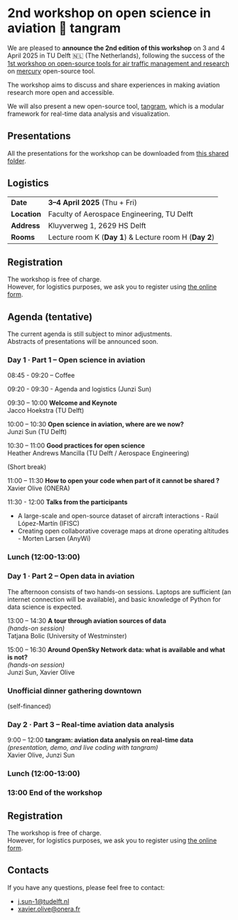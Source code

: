 # 2nd workshop on open science in aviation 🌷 tangram

We are pleased to **announce the 2nd edition of this workshop** on 3 and 4 April 2025 in TU Delft 🇳🇱 (The Netherlands), following the success of the [1st workshop on open-source tools for air traffic
management and research](https://blog.westminster.ac.uk/atm-team/open-source-tools-activities/) on [mercury](https://blog.westminster.ac.uk/atm-team/wp-content/uploads/sites/114/2025/01/2024-11-Mercury_tutorial_workshop.pdf) open-source tool.

The workshop aims to discuss and share experiences in making aviation research more open and accessible.

We will also present a new open-source tool, [tangram](https://github.com/open-aviation/tangram), which is a modular framework for real-time data analysis and visualization.

## Presentations
All the presentations for the workshop can be downloaded from [this shared folder](https://surfdrive.surf.nl/files/index.php/s/CdWybBleVlg7nna).


## Logistics

|              |                                            |
| ------------ | ------------------------------------------ |
| **Date**     | **3–4 April 2025** (Thu + Fri)             |
| **Location** | Faculty of Aerospace Engineering, TU Delft |
| **Address**  | Kluyverweg 1, 2629 HS Delft                |
| **Rooms**    | Lecture room K (**Day 1**)  &  Lecture room H (**Day 2**) |

## Registration

The workshop is free of charge.  
However, for logistics purposes, we ask you to register using 
[the online form](https://forms.gle/4FNvuQbTYm55Wrv99).


## Agenda (tentative)

The current agenda is still subject to minor adjustments.  
Abstracts of presentations will be announced soon.

### Day 1 · Part 1 – Open science in aviation

08:45 - 09:20 – Coffee

09:20 - 09:30 - Agenda and logistics (Junzi Sun)

09:30 – 10:00 **Welcome and Keynote**  
Jacco Hoekstra (TU Delft)

10:00 – 10:30 **Open science in aviation, where are we now?**  
Junzi Sun (TU Delft)

10:30 – 11:00 **Good practices for open science**  
Heather Andrews Mancilla (TU Delft / Aerospace Engineering)

(Short break)

11:00 – 11:30 **How to open your code when part of it cannot be shared ?**  
Xavier Olive (ONERA)

11:30 - 12:00 **Talks from the participants**

- A large-scale and open-source dataset of aircraft interactions - Raúl López-Martín (IFISC)
- Creating open collaborative coverage maps at drone operating altitudes - Morten Larsen (AnyWi)

### Lunch (12:00-13:00)

### Day 1 · Part 2 – Open data in aviation

The afternoon consists of two hands-on sessions. 
Laptops are sufficient (an internet connection will be available), and basic knowledge of Python for data science is expected.

13:00 – 14:30 **A tour through aviation sources of data**  
_(hands-on session)_  
Tatjana Bolic (University of Westminster)

15:00 – 16:30 **Around OpenSky Network data: what is available and what is not?**  
_(hands-on session)_  
Junzi Sun, Xavier Olive

### Unofficial dinner gathering downtown
(self-financed)

### Day 2 · Part 3 – Real-time aviation data analysis

9:00 – 12:00 **tangram: aviation data analysis on real-time data**  
_(presentation, demo, and live coding with tangram)_  
Xavier Olive, Junzi Sun  

### Lunch (12:00-13:00)

### 13:00 End of the workshop

## Registration

The workshop is free of charge.  
However, for logistics purposes, we ask you to register using 
[the online form](https://forms.gle/4FNvuQbTYm55Wrv99).

## Contacts

If you have any questions, please feel free to contact:
- j.sun-1@tudelft.nl
- xavier.olive@onera.fr
